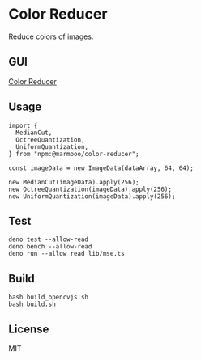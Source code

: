 # Color Reducer

Reduce colors of images.

## GUI

[Color Reducer](https://marmooo.github.io/color-reducer/)

## Usage

```
import {
  MedianCut,
  OctreeQuantization,
  UniformQuantization,
} from "npm:@marmooo/color-reducer";

const imageData = new ImageData(dataArray, 64, 64);

new MedianCut(imageData).apply(256);
new OctreeQuantization(imageData).apply(256);
new UniformQuantization(imageData).apply(256);
```

## Test

```
deno test --allow-read
deno bench --allow-read
deno run --allow read lib/mse.ts
```

## Build

```
bash build_opencvjs.sh
bash build.sh
```

## License

MIT
